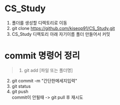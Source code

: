 # CS_Study

1. 폴더를 생성할 디렉토리로 이동 
2. git clone https://github.com/kiseop91/CS_Study.git 
3. CS_Study 디렉토리 아래 자기이름 폴더 만들어서 커밋 

# commit 명령어 정리
 
>1. git add [파일 또는 폴더명]        
  2. git commit -m "간단한메세지입력"  
  3. git status                    
  4. git push                       
     commit이 안될때 -> git pull 후 재시도

